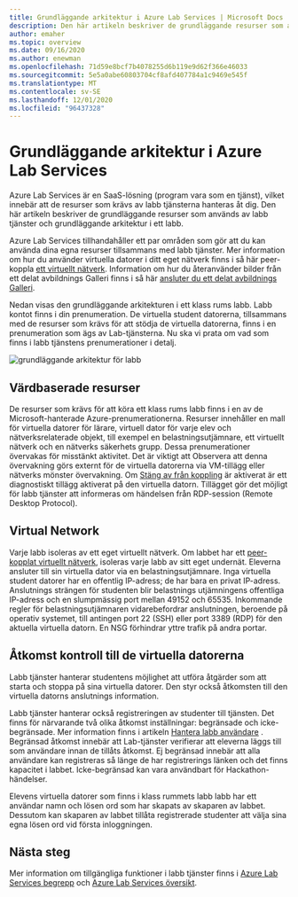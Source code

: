 ```yaml
---
title: Grundläggande arkitektur i Azure Lab Services | Microsoft Docs
description: Den här artikeln beskriver de grundläggande resurser som används av labb tjänster och grundläggande arkitektur i ett labb.
author: emaher
ms.topic: overview
ms.date: 09/16/2020
ms.author: enewman
ms.openlocfilehash: 71d59e8bcf7b4078255d6b119e9d62f366e46033
ms.sourcegitcommit: 5e5a0abe60803704cf8afd407784a1c9469e545f
ms.translationtype: MT
ms.contentlocale: sv-SE
ms.lasthandoff: 12/01/2020
ms.locfileid: "96437328"
---
```

# <a name="architecture-fundamentals-in-azure-lab-services"></a>Grundläggande arkitektur i Azure Lab Services

Azure Lab Services är en SaaS-lösning (program vara som en tjänst), vilket innebär att de resurser som krävs av labb tjänsterna hanteras åt dig. Den här artikeln beskriver de grundläggande resurser som används av labb tjänster och grundläggande arkitektur i ett labb.  

Azure Lab Services tillhandahåller ett par områden som gör att du kan använda dina egna resurser tillsammans med labb tjänster.  Mer information om hur du använder virtuella datorer i ditt eget nätverk finns i så här peer-koppla [ett virtuellt nätverk](how-to-connect-peer-virtual-network.md).  Information om hur du återanvänder bilder från ett delat avbildnings Galleri finns i så här [ansluter du ett delat avbildnings Galleri](how-to-attach-detach-shared-image-gallery.md).

Nedan visas den grundläggande arkitekturen i ett klass rums labb.  Labb kontot finns i din prenumeration. De virtuella student datorerna, tillsammans med de resurser som krävs för att stödja de virtuella datorerna, finns i en prenumeration som ägs av Lab-tjänsterna. Nu ska vi prata om vad som finns i labb tjänstens prenumerationer i detalj.

![grundläggande arkitektur för labb](./media/classroom-labs-fundamentals/labservices-basic-architecture.png)

## <a name="hosted-resources"></a>Värdbaserade resurser

De resurser som krävs för att köra ett klass rums labb finns i en av de Microsoft-hanterade Azure-prenumerationerna.  Resurser innehåller en mall för virtuella datorer för lärare, virtuell dator för varje elev och nätverksrelaterade objekt, till exempel en belastningsutjämnare, ett virtuellt nätverk och en nätverks säkerhets grupp.  Dessa prenumerationer övervakas för misstänkt aktivitet.  Det är viktigt att Observera att denna övervakning görs externt för de virtuella datorerna via VM-tillägg eller nätverks mönster övervakning.  Om [Stäng av från koppling](how-to-enable-shutdown-disconnect.md) är aktiverat är ett diagnostiskt tillägg aktiverat på den virtuella datorn. Tillägget gör det möjligt för labb tjänster att informeras om händelsen från RDP-session (Remote Desktop Protocol).

## <a name="virtual-network"></a>Virtual Network

Varje labb isoleras av ett eget virtuellt nätverk.  Om labbet har ett [peer-kopplat virtuellt nätverk](how-to-connect-peer-virtual-network.md), isoleras varje labb av sitt eget undernät.  Eleverna ansluter till sin virtuella dator via en belastningsutjämnare.  Inga virtuella student datorer har en offentlig IP-adress; de har bara en privat IP-adress.  Anslutnings strängen för studenten blir belastnings utjämningens offentliga IP-adress och en slumpmässig port mellan 49152 och 65535.  Inkommande regler för belastningsutjämnaren vidarebefordrar anslutningen, beroende på operativ systemet, till antingen port 22 (SSH) eller port 3389 (RDP) för den aktuella virtuella datorn. En NSG förhindrar yttre trafik på andra portar.

## <a name="access-control-to-the-virtual-machines"></a>Åtkomst kontroll till de virtuella datorerna

Labb tjänster hanterar studentens möjlighet att utföra åtgärder som att starta och stoppa på sina virtuella datorer.  Den styr också åtkomsten till den virtuella datorns anslutnings information.

Labb tjänster hanterar också registreringen av studenter till tjänsten. Det finns för närvarande två olika åtkomst inställningar: begränsade och icke-begränsade. Mer information finns i artikeln [Hantera labb användare](how-to-configure-student-usage.md#send-invitations-to-users) . Begränsad åtkomst innebär att Lab-tjänster verifierar att eleverna läggs till som användare innan de tillåts åtkomst. Ej begränsad innebär att alla användare kan registreras så länge de har registrerings länken och det finns kapacitet i labbet. Icke-begränsad kan vara användbart för Hackathon-händelser.

Elevens virtuella datorer som finns i klass rummets labb labb har ett användar namn och lösen ord som har skapats av skaparen av labbet.  Dessutom kan skaparen av labbet tillåta registrerade studenter att välja sina egna lösen ord vid första inloggningen.  

## <a name="next-steps"></a>Nästa steg

Mer information om tillgängliga funktioner i labb tjänster finns i [Azure Lab Services begrepp](classroom-labs-concepts.md) och [Azure Lab Services översikt](classroom-labs-overview.md).
